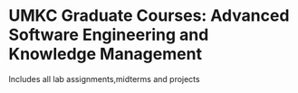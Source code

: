 UMKC Graduate Courses: Advanced Software Engineering and Knowledge Management
====

Includes all lab assignments,midterms and projects
